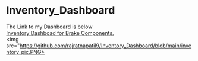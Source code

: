# Inventory_Dashboard
The Link to my Dashboard is below
<br>
<a href ="https://app.powerbi.com/view?r=eyJrIjoiODA1ZWRjYzktZTg2OS00YTE0LWFiZTUtY2IxNGNmYWM5ODI5IiwidCI6ImU1MWNkZWM5LTgxMWQtNDcxZC1iYmU2LWRkM2Q4ZDU0YzI4YiIsImMiOjN9&embedImagePlaceholder=true&pageName=ReportSection">
  Inventory Dashboad for Brake Components.</a>
  <br>
<img src="https://github.com/rajratnapatil9/Inventory_Dashboard/blob/main/inventory_pic.PNG>
